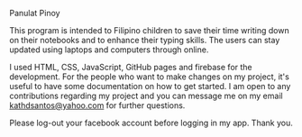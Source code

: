 Panulat Pinoy

This program is intended to Filipino children to save their time writing down on their notebooks and to enhance their typing skills. The users can stay updated using laptops and computers through online.

I used HTML, CSS, JavaScript, GitHub pages and firebase for the development. For the people who want to make changes on my project, it's useful to have some documentation on how to get started. I am open to any contributions regarding my project and you can message me on my email kathdsantos@yahoo.com for further questions.

Please log-out your facebook account before logging in my app. Thank you.
